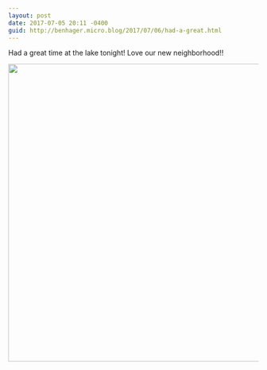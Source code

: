 ```yaml
---
layout: post
date: 2017-07-05 20:11 -0400
guid: http://benhager.micro.blog/2017/07/06/had-a-great.html
---
```

Had a great time at the lake tonight! Love our new neighborhood!!

<img src="http://hager.blog/uploads/2017/2640b9469a.jpg" width="600" height="600" style="height: auto" />
